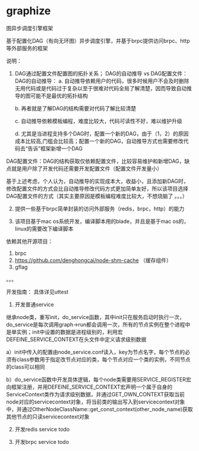# graphize
图异步调度引擎框架

基于配置化DAG（有向无环图）异步调度引擎，并基于brpc提供访问brpc、http等外部服务的框架

说明：
1. DAG通过配置文件配置图的拓扑关系；
  DAG的自动推导 vs DAG配置文件：
  DAG的自动推导：
      a. 自动推导依赖用户的代码，很多时候用户不会及时删除无用代码或是代码过于复杂以至于很难对代码全局了解清楚，因而导致自动推导的图可能不是最优的拓扑结构
      
      b. 再者就是了解DAG的结构需要对代码了解比较清楚 
      
      c. 自动推导依赖模板编程，难度比较大，代码可读性不好，难以维护升级
      
      d. 尤其是当进程支持多个DAG时，配置一个新的DAG，由于（1，2）的原因成本比较高,门槛会比较高；配置一个新的DAG，自动推导方式也需要修改代码去“告诉”框架新增一个DAG
      
  DAG配置文件：DAG的结构获取仅依赖配置文件，比较容易维护和新增DAG，缺点就是用户除了开发代码还需要开发配置文件（配置文件开发量小）
  
  基于上述考虑，个人认为，自动推导的实现成本大，收益小，且添加新DAG时，修改配置文件的方式会比自动推导修改代码方式更加简单友好，所以该项目选择DAG配置文件的方式（其实主要原因是模板编程难度比较大，不想烧脑了 。。。）
  
2. 提供一些基于brpc简单封装的访问外部服务（redis，brpc，http）的能力

3. 该项目基于mac os系统开发，编译脚本用的blade，并且是基于mac os的，linux的需要改下编译脚本

依赖其他开源项目：
1. brpc
2. https://github.com/denghongcai/node-shm-cache （缓存组件）
3. gflag

。。。

开发指南：
具体详见uttest
1. 开发普通service

 继承node类，重写init，do_service函数，其中init只在服务启动时执行一次，do_service是每次调用graph->run都会调用一次，所有的节点实例在整个进程中是单实例；init中设置的数据是进程级别的，利用宏DEFEINE_SERVICE_CONTEXT在头文件中定义请求级别数据
 
 a）init中传入的配置由node_service.conf读入，key为节点名字，每个节点的必须有class参数用于指定改节点对应的类，每个节点对应一个类的实例，不同节点的class可以相同
 
 b）do_service函数中开发具体逻辑，每个node类需要用SERVICE_REGISTER宏向框架注册，并用DEFEINE_SERVICE_CONTEXT宏声明一个属于自身的ServiceContext类作为请求级别数据，并通过GET_OWN_CONTEXT获取当前node对应的servicecontext对象，将当前类的输出写入到servicecontext对象中，并通过OtherNodeClassName::get_const_context(other_node_name)获取其他节点的只读servicecontext对象
 
2. 开发redis service
todo

3. 开发brpc service
todo
